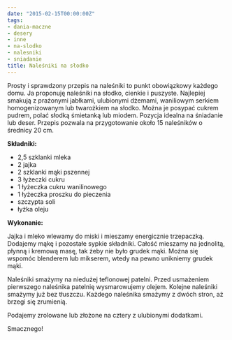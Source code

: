 ```yaml
---
date: "2015-02-15T00:00:00Z"
tags:
- dania-maczne
- desery
- inne
- na-slodko
- nalesniki
- sniadanie
title: Naleśniki na słodko
---
```

Prosty i sprawdzony przepis na naleśniki to punkt obowiązkowy każdego domu. Ja proponuję naleśniki na słodko, cienkie i puszyste. Najlepiej smakują z prażonymi jabłkami, ulubionymi dżemami, waniliowym serkiem homogenizowanym lub twarożkiem na słodko. Można je posypać cukrem pudrem, polać słodką śmietanką lub miodem. Pozycja idealna na śniadanie lub deser. Przepis pozwala na przygotowanie około 15 naleśników o średnicy 20 cm.

**Składniki:**
* 2,5 szklanki mleka
* 2 jajka
* 2 szklanki mąki pszennej
* 3 łyżeczki cukru
* 1 łyżeczka cukru wanilinowego
* 1 łyżeczka proszku do pieczenia
* szczypta soli
* łyżka oleju

**Wykonanie:**

Jajka i mleko wlewamy do miski i mieszamy energicznie trzepaczką. Dodajemy mąkę i pozostałe sypkie składniki. Całość mieszamy na jednolitą, płynną i kremową masę, tak żeby nie było grudek mąki. Można się wspomóc blenderem lub mikserem, wtedy na pewno unikniemy grudek mąki.

Naleśniki smażymy na niedużej teflonowej patelni. Przed usmażeniem pierwszego naleśnika patelnię wysmarowujemy olejem. Kolejne naleśniki smażymy już bez tłuszczu. Każdego naleśnika smażymy z dwóch stron, aż brzegi się zrumienią.

Podajemy zrolowane lub złożone na cztery z ulubionymi dodatkami.

Smacznego!